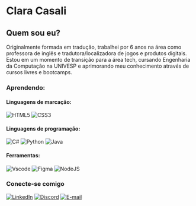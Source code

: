 # Clara Casali

## Quem sou eu?

Originalmente formada em tradução, trabalhei por 6 anos na área como professora de inglês e tradutora/localizadora de jogos e produtos digitais. Estou em um momento de transição para a área tech, cursando Engenharia da Computação na UNIVESP e aprimorando meu conhecimento através de cursos livres e bootcamps.

### Aprendendo:

#### Linguagens de marcação:

![HTML5](https://img.shields.io/badge/HTML5-E34F26?style=for-the-badge&logo=html5&logoColor=white)
![CSS3](https://img.shields.io/badge/CSS3-1572B6?style=for-the-badge&logo=css3&logoColor=white)

#### Linguagens de programação:

![C#](https://img.shields.io/badge/C%23-239120?style=for-the-badge&logo=c-sharp&logoColor=white) 
![Python](https://img.shields.io/badge/python-3670A0?style=for-the-badge&logo=python&logoColor=ffdd54)
![Java](https://img.shields.io/badge/java-%23ED8B00.svg?style=for-the-badge&logo=openjdk&logoColor=white)

#### Ferramentas:

![Vscode](https://img.shields.io/badge/Vscode-007ACC?style=for-the-badge&logo=visual-studio-code&logoColor=white) 
![Figma](https://img.shields.io/badge/Figma-696969?style=for-the-badge&logo=figma&logoColor=figma)
![NodeJS](https://img.shields.io/badge/node.js-6DA55F?style=for-the-badge&logo=node.js&logoColor=white)

### Conecte-se comigo

[![LinkedIn](https://img.shields.io/badge/LinkedIn-0077B5?style=for-the-badge&logo=linkedin&logoColor=white)](https://www.linkedin.com/in/clara-casali/)
[![Discord](https://img.shields.io/badge/Discord-7289DA?style=for-the-badge&logo=discord&logoColor=white)](https://discord.com/channels/@orcaholic/)
[![E-mail](https://img.shields.io/badge/-Email-000?style=for-the-badge&logo=microsoft-outlook&logoColor=007BFF)](mailto:dev_clara@outlook.com)
